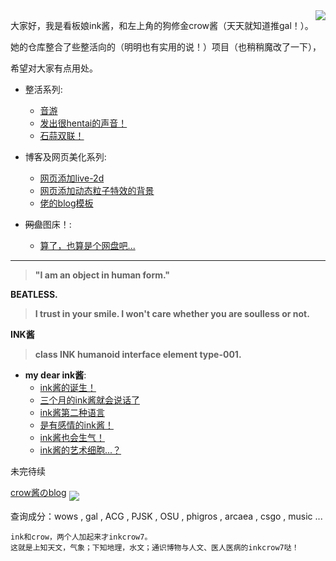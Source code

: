 

<img align='right' src='http://rlhitbkqo.hd-bkt.clouddn.com/comboburst-mania-0%20%282%29.png'>

大家好，我是看板娘ink酱，和左上角的狗修金crow酱（天天就知道推gal！）。

她的仓库整合了些整活向的（明明也有实用的说！）项目（也稍稍魔改了一下），

希望对大家有点用处。


+ 整活系列:
    - [音游](https://github.com/inkcrow7/eatloli)
    - [发出很hentai的声音！](https://github.com/inkcrow7/h-say)
    - [石蒜双联！](https://github.com/inkcrow7/sakana)

+ 博客及网页美化系列:
    - [网页添加live-2d](https://github.com/inkcrow7/live2d)
    - [网页添加动态粒子特效的背景](https://github.com/inkcrow7/background)
    - [佬的blog模板](https://github.com/jerryc127/hexo-theme-butterfly)

+ ~~网盘~~图床！:
    - [算了，也算是个网盘吧...](https://github.com/inkcrow7/ge-ren-wang-pan)
    
---    

  > **"I am an object in human form."** 
  
  **BEATLESS.**
    
  > **I trust in your smile. I won't care whether you are soulless or not.**
    
  **INK酱**
    
  > **class INK humanoid interface element type-001.**
           
+ **my dear ink酱**:
    - [ink酱的诞生！](https://github.com/inkcrow7/atri)
    - [三个月的ink酱就会说话了](https://github.com/inkcrow7/atrivoice)
    - [ink酱第二种语言](https://github.com/inkcrow7/yuzusoftvoice)
    - [是有感情的ink酱！](https://github.com/inkcrow7/emoji)
    - [ink酱也会生气！](https://github.com/RimoChan/match-you)
    - [ink酱的艺术细胞...？](https://github.com/inkcrow7/novel-ai)

未完待续

[crow酱のblog](https://inkcrow7.github.io)
    <a href='https://github.com/inkcrow7/inkcrow7.github.io'><img align='middle' src='https://unv-shield.librian.net/api/unv_shield?repo=RimoChan/steal_piano'></img></a>
    [![]()]()
    
    
    
查询成分：wows , gal , ACG , PJSK , OSU , phigros , arcaea , csgo , music ...
    
    ink和crow，两个人加起来才inkcrow7。
    这就是上知天文，气象；下知地理，水文；通识博物与人文、医人医病的inkcrow7哒！
    
    


